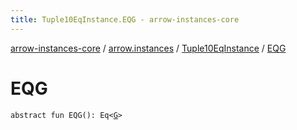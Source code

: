```yaml
---
title: Tuple10EqInstance.EQG - arrow-instances-core
---
```


[arrow-instances-core](../../index.html) / [arrow.instances](../index.html) / [Tuple10EqInstance](index.html) / [EQG](./-e-q-g.html)

# EQG

`abstract fun EQG(): Eq<`[`G`](index.html#G)`>`